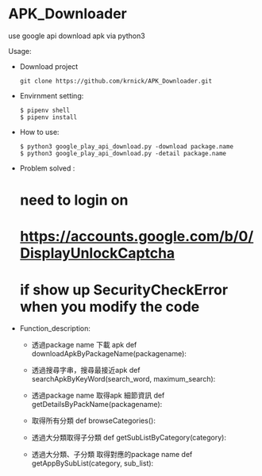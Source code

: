 # APK_Downloader
use google api download apk via python3


Usage:

* Download project

    ```
    git clone https://github.com/krnick/APK_Downloader.git
    ```

* Envirnment setting:
    ```
    $ pipenv shell
    $ pipenv install
    ```

* How to use:
    ```
    $ python3 google_play_api_download.py -download package.name
    $ python3 google_play_api_download.py -detail package.name
    ```



* Problem solved :

    # need to login on
    # https://accounts.google.com/b/0/DisplayUnlockCaptcha
    # if show up SecurityCheckError when you modify the code

* Function_description:

    * 透過package name 下載 apk
    def downloadApkByPackageName(packagename):


    * 透過搜尋字串，搜尋最接近apk
    def searchApkByKeyWord(search_word, maximum_search):


    * 透過package name 取得apk 細節資訊 
    def getDetailsByPackName(packagename):


    * 取得所有分類
    def browseCategories():


    * 透過大分類取得子分類
    def getSubListByCategory(category):


    * 透過大分類、子分類 取得對應的package name
    def getAppBySubList(category, sub_list):
